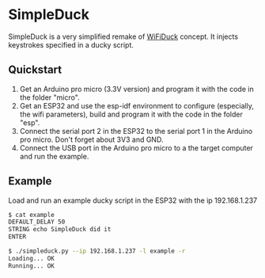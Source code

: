 # SimpleDuck

SimpleDuck is a very simplified remake of [WiFiDuck](https://github.com/SpacehuhnTech/WiFiDuck) concept.
It injects keystrokes specified in a ducky script.

## Quickstart

1. Get an Arduino pro micro (3.3V version) and program it with the code in the folder "micro".
2. Get an ESP32 and use the esp-idf environment to configure (especially, the wifi parameters), build and program it with the code in the folder "esp".
3. Connect the serial port 2 in the ESP32 to the serial port 1 in the Arduino pro micro. Don't forget about 3V3 and GND.
4. Connect the USB port in the Arduino pro micro to a the target computer and run the example.

## Example

Load and run an example ducky script in the ESP32 with the ip 192.168.1.237
```bash
$ cat example
DEFAULT_DELAY 50
STRING echo SimpleDuck did it
ENTER

$ ./simpleduck.py --ip 192.168.1.237 -l example -r
Loading... OK
Running... OK
```
